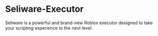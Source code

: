 # Seliware-Executor
Seliware is a powerful and brand-new Roblox executor designed to take your scripting experience to the next level.
